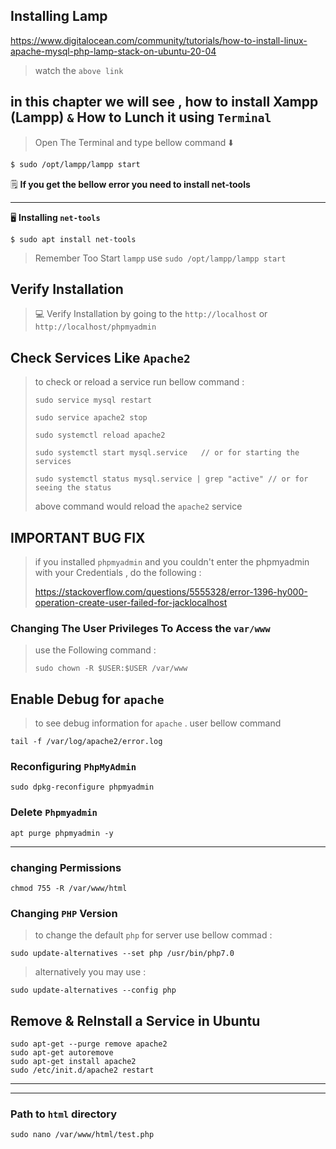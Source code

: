 ## Installing Lamp

https://www.digitalocean.com/community/tutorials/how-to-install-linux-apache-mysql-php-lamp-stack-on-ubuntu-20-04

> watch the `above link`

## in this chapter we will see , how to install Xampp (Lampp) `&` How to Lunch it using `Terminal`

> Open The Terminal and type bellow command :arrow_down:

```xml
$ sudo /opt/lampp/lampp start
```

:spiral_notepad: **If you get the bellow error you need to install net-tools**

--------------------

:desktop_computer: **Installing `net-tools`**

```
$ sudo apt install net-tools
```

> Remember Too Start `lampp` use `sudo /opt/lampp/lampp start`

## Verify Installation

> :computer: Verify Installation by going to the `http://localhost` or `http://localhost/phpmyadmin`

## Check Services Like `Apache2`

> to check or reload a service run bellow command :
>
> ```
> sudo service mysql restart
> 
> sudo service apache2 stop
> 
> sudo systemctl reload apache2
> 
> sudo systemctl start mysql.service   // or for starting the services
> 
> sudo systemctl status mysql.service | grep "active" // or for seeing the status
> ```
>
> above command would reload the `apache2` service

## IMPORTANT BUG FIX

> if you installed `phpmyadmin` and you couldn't enter the phpmyadmin with your Credentials , do the following :
>
> https://stackoverflow.com/questions/5555328/error-1396-hy000-operation-create-user-failed-for-jacklocalhost

### Changing The User Privileges To Access the `var/www`

> use the Following command :
>
> ```
> sudo chown -R $USER:$USER /var/www
> ```

## Enable Debug for `apache`

> to see debug information for `apache` . user bellow command

```
tail -f /var/log/apache2/error.log
```

### Reconfiguring `PhpMyAdmin`

```
sudo dpkg-reconfigure phpmyadmin
```

### Delete `Phpmyadmin`

```
apt purge phpmyadmin -y
```

--------------------

### changing Permissions

```
chmod 755 -R /var/www/html
```

### Changing `PHP` Version

> to change the default `php` for server use bellow commad :

```
sudo update-alternatives --set php /usr/bin/php7.0
```

> alternatively you may use :

```
sudo update-alternatives --config php
```

## Remove & ReInstall a Service in Ubuntu

```
sudo apt-get --purge remove apache2
sudo apt-get autoremove
sudo apt-get install apache2
sudo /etc/init.d/apache2 restart
```

------------------

---------------

### Path to `html` directory

```
sudo nano /var/www/html/test.php
```
